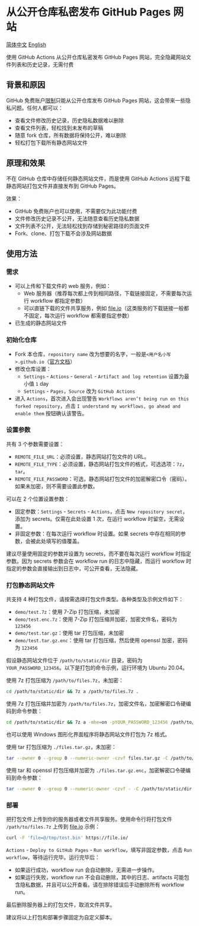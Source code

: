 # 从公开仓库私密发布 GitHub Pages 网站

[简体中文](./Readme.md) [English](./Readme.en.md)

使用 GitHub Actions 从公开仓库私密发布 GitHub Pages 网站，完全隐藏网站文件列表和历史记录，无需付费

## 背景和原因

GitHub 免费账户[限制](https://github.com/pricing)只能从公开仓库发布 GitHub Pages 网站，这会带来一些隐私问题。任何人都可以：

- 查看文件修改历史记录，历史隐私数据难以删除
- 查看文件列表，轻松找到未发布的草稿
- 随意 fork 仓库，所有数据将保持公开，难以删除
- 轻松打包下载所有静态网站文件

## 原理和效果

不在 GitHub 仓库中存储任何静态网站文件，而是使用 GitHub Actions 远程下载静态网站打包文件并直接发布到 GitHub Pages。

效果：

- GitHub 免费账户也可以使用，不需要仅为此功能付费
- 文件修改历史记录不公开，无法随意查看历史隐私数据
- 文件列表不公开，无法轻松找到存储到秘密路径的页面文件
- Fork、clone、打包下载不会涉及网站数据

## 使用方法

### 需求

- 可以上传和下载文件的 web 服务，例如：
    - Web 服务器（推荐每次都上传到相同路径，下载链接固定，不需要每次运行 workflow 都指定参数）
    - 可以直链下载的文件共享服务，例如 [file.io](https://www.file.io/)（这类服务的下载链接一般都不固定，每次运行 workflow 都需要指定参数）
- 已生成的静态网站文件

### 初始化仓库

- Fork 本仓库，`repository name` 改为想要的名字，一般是`<用户名小写>.github.io`（[官方文档](https://docs.github.com/cn/pages/getting-started-with-github-pages/about-github-pages)）
- 修改仓库设置：
    - `Settings` - `Actions` - `General` - `Artifact and log retention` 设置为最小值 `1` day
    - `Settings` - `Pages`，`Source` 改为 `GitHub Actions`
- 进入 `Actions`，首次进入会出现警告 `Workflows aren’t being run on this forked repository`，点击 `I understand my workflows, go ahead and enable them` 按钮确认该警告。

### 设置参数

共有 3 个参数需要设置：

- `REMOTE_FILE_URL`：必须设置，静态网站打包文件的 URL。
- `REMOTE_FILE_TYPE`：必须设置，静态网站打包文件的格式，可选选项：`7z`，`tar`。
- `REMOTE_FILE_PASSWORD`：可选，静态网站打包文件的加密解密口令（密码）。如果未加密，则不需要设置此参数。

可以在 2 个位置设置参数：

- 固定参数：`Settings` - `Secrets` - `Actions`，点击 `New repository secret`，添加为 secrets。仅需在此处设置 1 次，在运行 workflow 时留空，无需设置。
- 非固定参数：在每次运行 workflow 时设置。如果 secrets 中存在相同的参数，会被此处填写的值覆盖。

建议尽量使用固定的参数并设置为 secrets，而不要在每次运行 workflow 时指定参数。因为 secrets 参数会在 workflow run 的日志中隐藏，而运行 workflow 时指定的参数会直接输出到日志中，可公开查看，无法隐藏。

### 打包静态网站文件

共支持 4 种打包文件，请按需选择打包文件类型。各种类型及示例文件如下：

- `demo/test.7z`：使用 7-Zip 打包压缩，未加密
- `demo/test.enc.7z`：使用 7-Zip 打包压缩并加密，加密文件名，密码为 `123456`
- `demo/test.tar.gz`：使用 tar 打包压缩，未加密
- `demo/test.tar.gz.enc`：使用 tar 打包压缩，然后使用 openssl 加密，密码为 `123456`

假设静态网站文件位于 `/path/to/static/dir` 目录，密码为 `YOUR_PASSWORD_123456`。以下是打包的命令示例，运行环境为 Ubuntu 20.04。

使用 7z 打包压缩为 `/path/to/files.7z`，未加密：

```bash
cd /path/to/static/dir && 7z a /path/to/files.7z .
```

使用 7z 打包压缩并加密为 `/path/to/files.7z`，加密文件名，加密解密口令硬编码到命令参数：

```bash
cd /path/to/static/dir && 7z a -mhe=on -pYOUR_PASSWORD_123456 /path/to/files.7z .
```

也可以使用 Windows 图形化界面程序将静态网站文件打包为 7z 格式。

使用 tar 打包压缩为 `./files.tar.gz`，未加密：

```bash
tar --owner 0 --group 0 --numeric-owner -czvf files.tar.gz -C /path/to/static/dir .
```

使用 tar 和 openssl 打包压缩并加密为 `./files.tar.gz.enc`，加密解密口令硬编码到命令参数：

```bash
tar --owner 0 --group 0 --numeric-owner -czvf - -C /path/to/static/dir . | openssl enc -aes-256-cbc -pbkdf2 -pass pass:YOUR_PASSWORD_123456 -in - -out files.tar.gz.enc
```

### 部署

把打包文件上传到你的服务器或者文件共享服务。使用命令行将打包文件 `/path/to/files.7z` 上传到 [file.io](https://www.file.io/) 示例：

```bash
curl -F 'file=@/tmp/test.bin' https://file.io/
```

`Actions` - `Deploy to GitHub Pages` - `Run workflow`，填写非固定参数，点击 `Run workflow`，等待运行完毕。运行完毕后：

- 如果运行成功，workflow run 会自动删除，无需进一步操作。
- 如果运行失败，workflow run 不会自动删除，其中的日志、artifacts 可能包含隐私数据，并且可以公开查看。请在排除错误后手动删除所有 workflow run。

最后删除服务器上的打包文件，取消文件共享。

建议将以上打包和部署步骤固定为自定义脚本。
